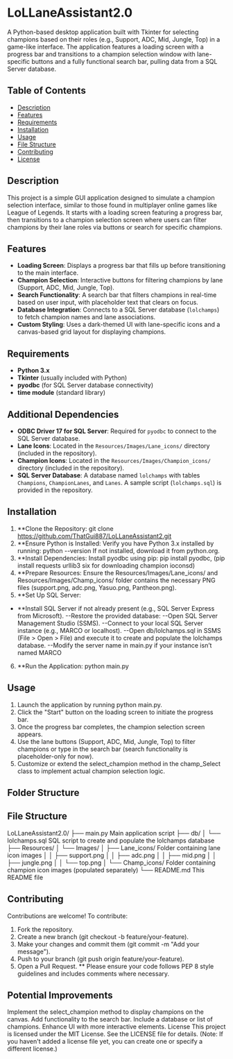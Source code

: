 # LoLLaneAssistant2.0

A Python-based desktop application built with Tkinter for selecting champions based on their roles (e.g., Support, ADC, Mid, Jungle, Top) in a game-like interface. The application features a loading screen with a progress bar and transitions to a champion selection window with lane-specific buttons and a fully functional search bar, pulling data from a SQL Server database.

## Table of Contents

- [Description](#description)
- [Features](#features)
- [Requirements](#requirements)
- [Installation](#installation)
- [Usage](#usage)
- [File Structure](#file-structure)
- [Contributing](#contributing)
- [License](#license)

## Description

This project is a simple GUI application designed to simulate a champion selection interface, similar to those found in multiplayer online games like League of Legends. It starts with a loading screen featuring a progress bar, then transitions to a champion selection screen where users can filter champions by their lane roles via buttons or search for specific champions.

## Features

- **Loading Screen**: Displays a progress bar that fills up before transitioning to the main interface.
- **Champion Selection**: Interactive buttons for filtering champions by lane (Support, ADC, Mid, Jungle, Top).
- **Search Functionality**: A search bar that filters champions in real-time based on user input, with placeholder text that clears on focus.
- **Database Integration**: Connects to a SQL Server database (`lolchamps`) to fetch champion names and lane associations.
- **Custom Styling**: Uses a dark-themed UI with lane-specific icons and a canvas-based grid layout for displaying champions.

## Requirements

- **Python 3.x**
- **Tkinter** (usually included with Python)
- **pyodbc** (for SQL Server database connectivity)
- **time module** (standard library)

## Additional Dependencies

- **ODBC Driver 17 for SQL Server**: Required for `pyodbc` to connect to the SQL Server database.
- **Lane Icons**: Located in the `Resources/Images/Lane_icons/` directory (included in the repository).
- **Champion Icons**: Located in the `Resources/Images/Champion_icons/` directory (included in the repository).
- **SQL Server Database**: A database named `lolchamps` with tables `Champions`, `ChampionLanes`, and `Lanes`. A sample script (`lolchamps.sql`) is provided in the repository.
 
## Installation

1. **Clone the Repository: git clone https://github.com/ThatGui887/LoLLaneAssistant2.git 
2. **Ensure Python is Installed: Verify you have Python 3.x installed by running: python --version If not installed, download it from python.org.
3. **Install Dependencies: Install pyodbc using pip: pip install pyodbc, (pip install requests urllib3 six for downloading champion ioconsd)
4. **Prepare Resources: Ensure the Resources/Images/Lane_icons/ and  Resources/Images/Champ_icons/ folder contains the necessary PNG files (support.png, adc.png, Yasuo.png, Pantheon.png).
5. **Set Up SQL Server:
- **Install SQL Server if not already present (e.g., SQL Server Express from Microsoft).
--Restore the provided database:
--Open SQL Server Management Studio (SSMS).
--Connect to your local SQL Server instance (e.g., MARCO or localhost).
--Open db/lolchamps.sql in SSMS (File > Open > File) and execute it to create and populate the lolchamps database.
--Modify the server name in main.py if your instance isn’t named MARCO
6. **Run the Application: python main.py

## Usage

1. Launch the application by running python main.py.
2. Click the "Start" button on the loading screen to initiate the progress bar.
3. Once the progress bar completes, the champion selection screen appears.
4. Use the lane buttons (Support, ADC, Mid, Jungle, Top) to filter champions or type in the search bar (search functionality is placeholder-only for now).
5. Customize or extend the select_champion method in the champ_Select class to implement actual champion selection logic.

## Folder Structure

## File Structure

LoLLaneAssistant2.0/
├── main.py                 Main application script
├── db/
│   └── lolchamps.sql       SQL script to create and populate the lolchamps database
├── Resources/
│   └── Images/
│       ├── Lane_icons/     Folder containing lane icon images
│       │   ├── support.png
│       │   ├── adc.png
│       │   ├── mid.png
│       │   ├── jungle.png
│       │   └── top.png
│       └── Champ_icons/    Folder containing champion icon images (populated separately)
└── README.md               This README file

## Contributing
Contributions are welcome! To contribute:

1. Fork the repository.
2. Create a new branch (git checkout -b feature/your-feature).
3. Make your changes and commit them (git commit -m "Add your message").
4. Push to your branch (git push origin feature/your-feature).
5. Open a Pull Request.
** Please ensure your code follows PEP 8 style guidelines and includes comments where necessary.

## Potential Improvements

Implement the select_champion method to display champions on the canvas.
Add functionality to the search bar.
Include a database or list of champions.
Enhance UI with more interactive elements.
License
This project is licensed under the MIT License. See the LICENSE file for details. (Note: If you haven't added a license file yet, you can create one or specify a different license.)




















